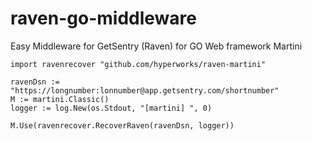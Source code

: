 raven-go-middleware
===================

Easy Middleware for GetSentry (Raven) for GO Web framework Martini

```
import ravenrecover "github.com/hyperworks/raven-martini"

ravenDsn := "https://longnumber:lonnumber@app.getsentry.com/shortnumber"
M := martini.Classic()
logger := log.New(os.Stdout, "[martini] ", 0)

M.Use(ravenrecover.RecoverRaven(ravenDsn, logger))
```